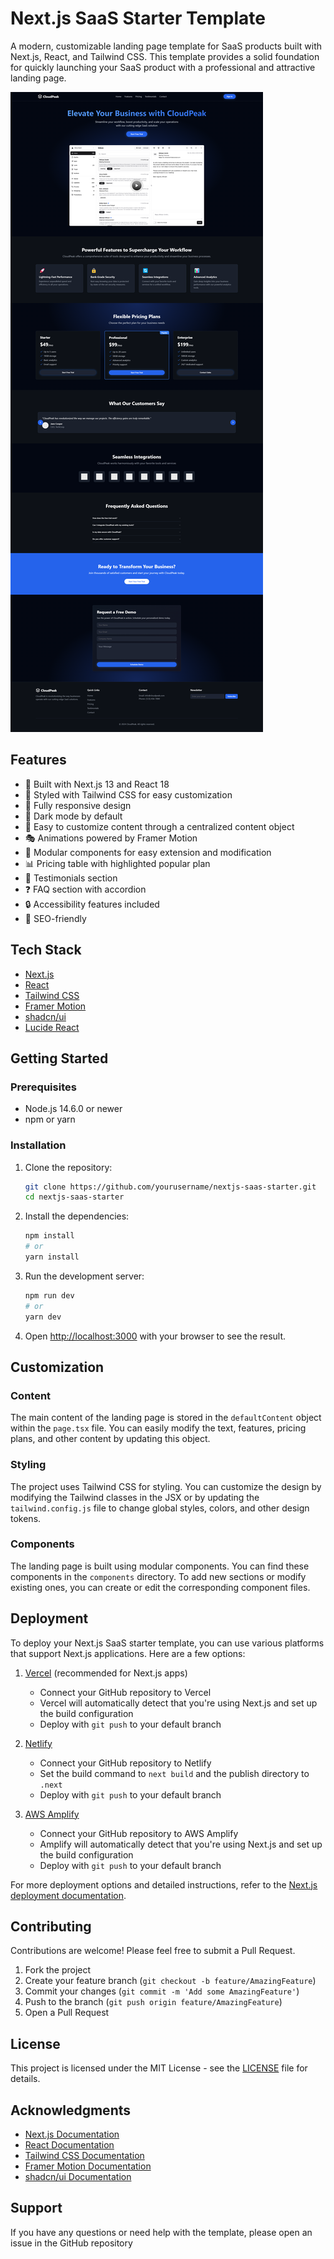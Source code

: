# Next.js SaaS Starter Template

A modern, customizable landing page template for SaaS products built with Next.js, React, and Tailwind CSS. This template provides a solid foundation for quickly launching your SaaS product with a professional and attractive landing page.

![Demo Screenshot](demo.png)

## Features

- 🚀 Built with Next.js 13 and React 18
- 🎨 Styled with Tailwind CSS for easy customization
- 📱 Fully responsive design
- 🌙 Dark mode by default
- 🔧 Easy to customize content through a centralized content object
- 🎭 Animations powered by Framer Motion
- 🧩 Modular components for easy extension and modification
- 📊 Pricing table with highlighted popular plan
- 💬 Testimonials section
- ❓ FAQ section with accordion
- 🔒 Accessibility features included
- 🚥 SEO-friendly

## Tech Stack

- [Next.js](https://nextjs.org/)
- [React](https://reactjs.org/)
- [Tailwind CSS](https://tailwindcss.com/)
- [Framer Motion](https://www.framer.com/motion/)
- [shadcn/ui](https://ui.shadcn.com/)
- [Lucide React](https://lucide.dev/)

## Getting Started

### Prerequisites

- Node.js 14.6.0 or newer
- npm or yarn

### Installation

1. Clone the repository:
   ```bash
   git clone https://github.com/yourusername/nextjs-saas-starter.git
   cd nextjs-saas-starter
   ```

2. Install the dependencies:
   ```bash
   npm install
   # or
   yarn install
   ```

3. Run the development server:
   ```bash
   npm run dev
   # or
   yarn dev
   ```

4. Open [http://localhost:3000](http://localhost:3000) with your browser to see the result.

## Customization

### Content

The main content of the landing page is stored in the `defaultContent` object within the `page.tsx` file. You can easily modify the text, features, pricing plans, and other content by updating this object.

### Styling

The project uses Tailwind CSS for styling. You can customize the design by modifying the Tailwind classes in the JSX or by updating the `tailwind.config.js` file to change global styles, colors, and other design tokens.

### Components

The landing page is built using modular components. You can find these components in the `components` directory. To add new sections or modify existing ones, you can create or edit the corresponding component files.

## Deployment

To deploy your Next.js SaaS starter template, you can use various platforms that support Next.js applications. Here are a few options:

1. [Vercel](https://vercel.com/) (recommended for Next.js apps)
   - Connect your GitHub repository to Vercel
   - Vercel will automatically detect that you're using Next.js and set up the build configuration
   - Deploy with `git push` to your default branch

2. [Netlify](https://www.netlify.com/)
   - Connect your GitHub repository to Netlify
   - Set the build command to `next build` and the publish directory to `.next`
   - Deploy with `git push` to your default branch

3. [AWS Amplify](https://aws.amazon.com/amplify/)
   - Connect your GitHub repository to AWS Amplify
   - Amplify will automatically detect that you're using Next.js and set up the build configuration
   - Deploy with `git push` to your default branch

For more deployment options and detailed instructions, refer to the [Next.js deployment documentation](https://nextjs.org/docs/deployment).

## Contributing

Contributions are welcome! Please feel free to submit a Pull Request.

1. Fork the project
2. Create your feature branch (`git checkout -b feature/AmazingFeature`)
3. Commit your changes (`git commit -m 'Add some AmazingFeature'`)
4. Push to the branch (`git push origin feature/AmazingFeature`)
5. Open a Pull Request

## License

This project is licensed under the MIT License - see the [LICENSE](LICENSE) file for details.

## Acknowledgments

- [Next.js Documentation](https://nextjs.org/docs)
- [React Documentation](https://reactjs.org/docs)
- [Tailwind CSS Documentation](https://tailwindcss.com/docs)
- [Framer Motion Documentation](https://www.framer.com/motion/)
- [shadcn/ui Documentation](https://ui.shadcn.com/)

## Support

If you have any questions or need help with the template, please open an issue in the GitHub repository 
